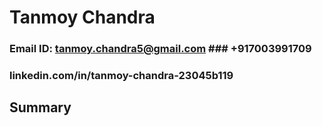 # Tanmoy Chandra

### Email ID: tanmoy.chandra5@gmail.com                     ### +917003991709

### linkedin.com/in/tanmoy-chandra-23045b119
 
## Summary


